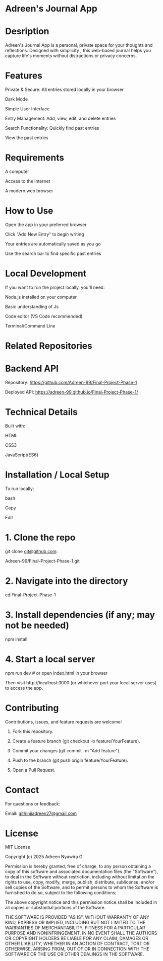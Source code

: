 # Adreen's Journal App

# Desription
Adreen's Journal App is a personal, private space for your thoughts and reflections. Designed with simplicity , this web-based journal helps you capture life's moments without distractions or privacy concerns.

# Features
Private & Secure: All entries stored locally in your browser

Dark Mode

Simple User Interface

Entry Management: Add, view, edit, and delete entries

Search Functionality: Quickly find past entries
 
 View the past entries

# Requirements

A computer

Access to the internet

A modern web browser

# How to Use

Open the app in your preferred browser

Click "Add New Entry" to begin writing

Your entries are automatically saved as you go

Use the search bar to find specific past entries


# Local Development
If you want to run the project locally, you'll need:

Node.js installed on your computer

Basic understanding of Js

Code editor (VS Code recommended)

Terminal/Command Line

# Related Repositories

# Backend API
Repository: https://github.com/Adreen-99/Final-Project-Phase-1

Deployed API: https://adreen-99.github.io/Final-Project-Phase-1/

# Technical Details
Built with:

HTML 

CSS3

JavaScript(ES6)

# Installation / Local Setup

To run locally:

bash

Copy

Edit

# 1. Clone the repo
git clone  git@github.com:

Adreen-99/Final-Project-Phase-1.git

# 2. Navigate into the directory
cd Final-Project-Phase-1

# 3. Install dependencies (if any; may not be needed)
npm install

# 4. Start a local server
npm run dev  # or open index.html in your browser

Then visit http://localhost:3000 (or whichever port your local
server uses) to access the app.


# Contributing

Contributions, issues, and feature requests are welcome!

1. Fork this repository.

2. Create a feature branch (git checkout -b feature/YourFeature).

3. Commit your changes (git commit -m "Add feature").

4. Push to the branch (git push origin feature/YourFeature).

5. Open a Pull Request.

# Contact

For questions or feedback:

Email: githinjiadreen27@gmail.com

# License

MIT License

Copyright (c) 2025 Adreen Nyawira G.

Permission is hereby granted, free of charge, to any person obtaining a copy
of this software and associated documentation files (the "Software"), to deal
in the Software without restriction, including without limitation the rights
to use, copy, modify, merge, publish, distribute, sublicense, and/or sell
copies of the Software, and to permit persons to whom the Software is
furnished to do so, subject to the following conditions:

The above copyright notice and this permission notice shall be included in all
copies or substantial portions of the Software.

THE SOFTWARE IS PROVIDED "AS IS", WITHOUT WARRANTY OF ANY KIND, EXPRESS OR
IMPLIED, INCLUDING BUT NOT LIMITED TO THE WARRANTIES OF MERCHANTABILITY,
FITNESS FOR A PARTICULAR PURPOSE AND NONINFRINGEMENT. IN NO EVENT SHALL THE
AUTHORS OR COPYRIGHT HOLDERS BE LIABLE FOR ANY CLAIM, DAMAGES OR OTHER
LIABILITY, WHETHER IN AN ACTION OF CONTRACT, TORT OR OTHERWISE, ARISING FROM,
OUT OF OR IN CONNECTION WITH THE SOFTWARE OR THE USE OR OTHER DEALINGS IN THE
SOFTWARE.



